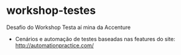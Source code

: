 # workshop-testes
Desafio do Workshop Testa aí mina da Accenture
- Cenários e automação de testes baseadas nas features do site: http://automationpractice.com/
